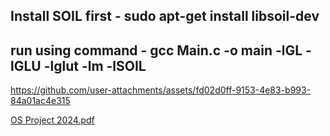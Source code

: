 ## Install SOIL first -    sudo apt-get install libsoil-dev
## run using command  -   gcc Main.c -o main -lGL -lGLU -lglut -lm -lSOIL 




https://github.com/user-attachments/assets/fd02d0ff-9153-4e83-b993-84a01ac4e315





[OS Project 2024.pdf](https://github.com/user-attachments/files/17905518/OS.Project.2024.pdf)
